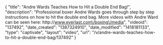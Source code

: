 {
    "title": "Andre Wards Teaches How to Hit a Double End Bag!",
    "description": "Professional boxer Andre Wards goes through step by step instructions on how to hit the double end bag. More videos with Andre Ward can be seen here: http:\/\/www.everlast.com\/boxing\/media",
    "videoid": "137492",
    "date_created": "1387324910",
    "date_modified": "1418181133",
    "type": "captivate",
    "layout": "video",
    "url": "\/v\/andre-wards-teaches-how-to-hit-a-double-end-bag\/137492"
}